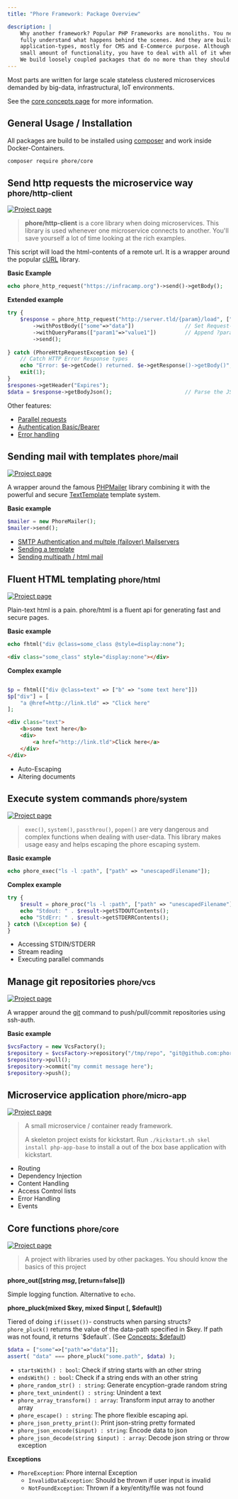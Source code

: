 ```yaml
---
title: "Phore Framework: Package Overview"

description: |
    Why another framework? Popular PHP Frameworks are monoliths. You need months to
    fully understand what happens behind the scenes. And they are build for thousdands of
    application-types, mostly for CMS and E-Commerce purpose. Although you only need a very
    small amount of functionality, you have to deal with all of it when it comes to security or debugging. 
    We build loosely coupled packages that do no more than they should do.
---
```


Most parts are written for large scale stateless clustered microservices demanded by
big-data, infrastructural, IoT environments.

See the [core concepts page](concepts/) for more information.

## General Usage / Installation

All packages are build to be installed using [composer](http://getcomposer.org) and
work inside Docker-Containers.

```bash
composer require phore/core
```

## Send http requests the microservice way <small>phore/http-client</small>

[![Project page](https://img.shields.io/badge/info-readme-blue.svg)](https://github.com/phore/phore-http-client)

> **phore/http-client** is a core library when doing microservices. This library
> is used whenever one microservice connects to another. You'll save yourself a lot
> of time looking at the rich examples.

This script will load the html-contents of a remote url. It is a wrapper around
the popular [cURL](https://www.php.net/manual/en/book.curl.php) library.

**Basic Example**

```php
echo phore_http_request("https://infracamp.org")->send()->getBody();
```

**Extended example**

```php
try {
    $response = phore_http_request("http://server.tld/{param}/load", ["param" => "some unencoded string"])
        ->withPostBody(["some"=>"data"])                // Set Request-Method to POST and attach parameter as JSON Data
        ->withQueryParams(["param1"=>"value1"])         // Append ?param1=value1 to the URL
        ->send();
        
} catch (PhoreHttpRequestException $e) {
    // Catch HTTP Error Response types
    echo "Error: $e->getCode() returned. $e->getResponse()->getBody()";
    exit(1);
}
$respones->getHeader("Expires");
$data = $response->getBodyJson();                       // Parse the JSON Body
```

Other features:
- [Parallel requests]() 
- [Authentication Basic/Bearer]()
- [Error handling]()



## Sending mail with templates <small>phore/mail</small>

[![Project page](https://img.shields.io/badge/info-readme-blue.svg)](https://github.com/phore/phore-mail)

A wrapper around the famous [PHPMailer](https://github.com/PHPMailer/PHPMailer) library combining it with
the powerful and secure [TextTemplate](https://github.com/dermatthes/text-template) template system.

**Basic example**

```php
$mailer = new PhoreMailer();
$mailer->send();
```

- [SMTP Authentication and multple (failover) Mailservers](https://github.com/phore/phore-mail/blob/master/docs/smtp-auth-demo.php)
- [Sending a template](https://github.com/phore/phore-mail/blob/master/docs/setting-charset.php)
- [Sending multipath / html mail](https://github.com/phore/phore-mail/blob/master/docs/simple-demo.php)


## Fluent HTML templating <small>phore/html</small>

[![Project page](https://img.shields.io/badge/info-readme-blue.svg)](https://github.com/phore/phore-html)

Plain-text html is a pain. phore/html is a fluent api for generating fast and secure pages.


**Basic example**

```php
echo fhtml("div @class=some_class @style=display:none");
```

```html
<div class="some_class" style="display:none"></div>
```

**Complex example**

```php

$p = fhtml(["div @class=text" => ["b" => "some text here"]])
$p["div"] = [
    "a @href=http://link.tld" => "Click here"
];
```

```html
<div class="text">
    <b>some text here</b>
    <div>
        <a href="http://link.tld">Click here</a>
    </div>
</div>

```

- Auto-Escaping
- Altering documents


## Execute system commands <small>phore/system</small>

[![Project page](https://img.shields.io/badge/info-readme-blue.svg)](https://github.com/phore/phore-html)

> `exec()`, `system()`, `passthrou()`, `popen()` are very dangerous and complex functions when dealing with
> user-data. This library makes usage easy and helps escaping the phore escaping system.

**Basic example**

```php
echo phore_exec("ls -l :path", ["path" => "unescapedFilename"]);
```

**Complex example**

```php
try {
    $result = phore_proc("ls -l :path", ["path" => "unescapedFilename"])->wait();
    echo "Stdout: " . $result->getSTDOUTContents();
    echo "StdErr: " . $result->getSTDERRContents();
} catch (\Exception $e) {
}
```

- Accessing STDIN/STDERR 
- Stream reading
- Executing parallel commands


## Manage git repositories <small>phore/vcs</small>

[![Project page](https://img.shields.io/badge/info-readme-blue.svg)](https://github.com/phore/phore-vcs)

A wrapper around the [git]() command to push/pull/commit repositories using ssh-auth.

**Basic example**

```php
$vcsFactory = new VcsFactory();
$repository = $vcsFactory->repository("/tmp/repo", "git@github.com:phore/phore-vcs.git");
$repository->pull();
$repository->commit("my commit message here");
$repository->push();
```

## Microservice application <small>phore/micro-app</small>

[![Project page](https://img.shields.io/badge/info-readme-blue.svg)](https://github.com/phore/phore-micro-app)

> A small microservice / container ready framework. 
>
> A skeleton project exists for kickstart. Run `./kickstart.sh skel install php-app-base` to install
> a out of the box base application with kickstart. 

- Routing
- Dependency Injection
- Content Handling
- Access Control lists
- Error Handling
- Events


## Core functions <small>phore/core</small>

[![Project page](https://img.shields.io/badge/info-readme-blue.svg)](https://github.com/phore/phore-core)

> A project with libraries used by other packages. You should know the
> basics of this project

**phore_out([string $msg, [$return=false]])**

Simple logging function. Alternative to `echo`.

**phore_pluck(mixed $key, mixed $input [, $default])**

Tiered of doing `if(isset())`- constructs when parsing structs? `phore_pluck()` returns
the value of the data-path specified in $key. If path was not found, it returns `$default`.
(See [Concepts: $default](concepts))

```php
$data = ["some"=>["path"=>"data"]];
assert( "data" === phore_pluck("some.path", $data) );
```

- `startsWith() : bool`: Check if string starts with an other string
- `endsWith() : bool`: Check if a string ends with an other string
- `phore_random_str() : string`: Generate encyption-grade random string
- `phore_text_unindent() : string`: Unindent a text
- `phore_array_transform() : array`: Transform input array to another array
- `phore_escape() : string`: The phore flexible escaping api.
- `phore_json_pretty_print()`: Print json-string pretty formated
- `phore_json_encode($input) : string`: Encode data to json
- `phore_json_decode(string $input) : array`: Decode json string or throw exception

**Exceptions**

- `PhoreException`: Phore internal Exception
    - `InvalidDataException`: Should be thrown if user input is invalid
    - `NotFoundException`: Thrown if a key/entity/file was not found
